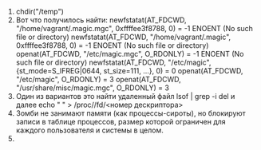 1. chdir("/temp")
2. Вот что получилось найти:
newfstatat(AT_FDCWD, "/home/vagrant/.magic.mgc", 0xffffee3f8788, 0) = -1 ENOENT (No such file or directory)
newfstatat(AT_FDCWD, "/home/vagrant/.magic", 0xffffee3f8788, 0) = -1 ENOENT (No such file or directory)
openat(AT_FDCWD, "/etc/magic.mgc", O_RDONLY) = -1 ENOENT (No such file or directory)
newfstatat(AT_FDCWD, "/etc/magic", {st_mode=S_IFREG|0644, st_size=111, ...}, 0) = 0
openat(AT_FDCWD, "/etc/magic", O_RDONLY) = 3
openat(AT_FDCWD, "/usr/share/misc/magic.mgc", O_RDONLY) = 3
3. Один из вариантов это найти удаленный файл lsof | grep -i del
и далее echo " " > /proc/<PID>/fd/<номер дескриптора>
4. Зомби не занимают памяти (как процессы-сироты), но блокируют записи в таблице процессов, размер которой ограничен для каждого пользователя и системы в целом.
5. 